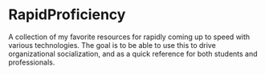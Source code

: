# RapidProficiency
A collection of my favorite resources for rapidly coming up to speed with various technologies.  The goal is to be able to use this to drive organizational socialization, and as a quick reference for both students and professionals.
